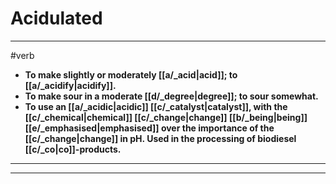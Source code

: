 # Acidulated
---
#verb
- **To make slightly or moderately [[a/_acid|acid]]; to [[a/_acidify|acidify]].**
- **To make sour in a moderate [[d/_degree|degree]]; to sour somewhat.**
- **To use an [[a/_acidic|acidic]] [[c/_catalyst|catalyst]], with the [[c/_chemical|chemical]] [[c/_change|change]] [[b/_being|being]] [[e/_emphasised|emphasised]] over the importance of the [[c/_change|change]] in pH. Used in the processing of biodiesel [[c/_co|co]]-products.**
---
---
